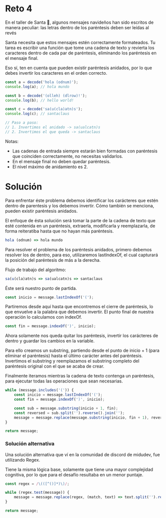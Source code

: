 # Reto 4

En el taller de Santa 🎅, algunos mensajes navideños han sido escritos de manera peculiar: las letras dentro de los paréntesis deben ser leídas al revés

Santa necesita que estos mensajes estén correctamente formateados. Tu tarea es escribir una función que tome una cadena de texto y revierta los caracteres dentro de cada par de paréntesis, eliminando los paréntesis en el mensaje final.

Eso sí, ten en cuenta que pueden existir paréntesis anidados, por lo que debes invertir los caracteres en el orden correcto.

```js
const a = decode('hola (odnum)');
console.log(a); // hola mundo

const b = decode('(olleh) (dlrow)!');
console.log(b); // hello world!

const c = decode('sa(u(cla)atn)s');
console.log(c); // santaclaus

// Paso a paso:
// 1. Invertimos el anidado -> sa(ualcatn)s
// 2. Invertimos el que queda -> santaclaus
```

Notas:

- Las cadenas de entrada siempre estarán bien formadas con paréntesis que coinciden correctamente, no necesitas validarlos.
- En el mensaje final no deben quedar paréntesis.
- El nivel máximo de anidamiento es 2.

# Solución

Para enfrentar éste problema debemos identificar los carácteres que estén dentro de parentesis y los debemos invertir. Cómo también se menciona, pueden existir paréntesis anidados.

El enfoque de ésta solución será tomar la parte de la cadena de texto que esté contenida en un paréntesis, extraerla, modificarla y reemplazarla, de forma reiteratiba hasta que no hayan más paréntesis.

```js
hola (odnum) => hola mundo
```

Para resolver el problema de los paréntesis anidados, primero debemos resolver los de dentro, para eso, utilizaremos lastIndexOf, el cual capturará la posición del
paréntesis de más a la derecha.

Flujo de trabajo del algoritmo:

```js
sa(u(cla)atn)s => sa(ualcatn)s => santaclaus
```

Éste será nuestro punto de partida.

```js
const inicio = message.lastIndexOf('(');
```

Partiremos desde aquí hasta que encontremos el cierre de paréntesis, lo que envuelve a la palabra que debemos invertir. El punto final de nuestra operación lo calculamos con indexOf.

```js
const fin = message.indexOf(')', inicio);
```

Ahora solamente nos queda quitar los paréntesis, invertir los carácteres de dentro y guardar los cambios en la variable.

Para ello creamos un substring, partiendo desde el punto de inicio + 1 (para eliminar el paréntesis) hasta el último carácter antes del paréntesis. Invertimos el substring y reemplazamos el substring completo del paréntesis original con el que se acaba de crear.

Finalmente iteramos mientras la cadena de texto contenga un paréntesis, para ejecutar todas las operaciones que sean necesarias.

```js
while (message.includes('(')) {
	const inicio = message.lastIndexOf('(');
	const fin = message.indexOf(')', inicio);

	const sub = message.substring(inicio + 1, fin);
	const reversed = sub.split('').reverse().join('');
	message = message.replace(message.substring(inicio, fin + 1), reversed);
}

return message;
```

### Solución alternativa

Una solución alternativa que ví en la comunidad de discord de midudev, fue utilizando Regex.

Tiene la misma lógica base, solamente que tiene una mayor complejidad cognitiva, por lo que para el desafío resultaba en un menor puntaje.

```js
const regex = /\(([^()]*)\)/;

while (regex.test(message)) {
	message = message.replace(regex, (match, text) => text.split('').reverse().join(''));
}

return message;
```
